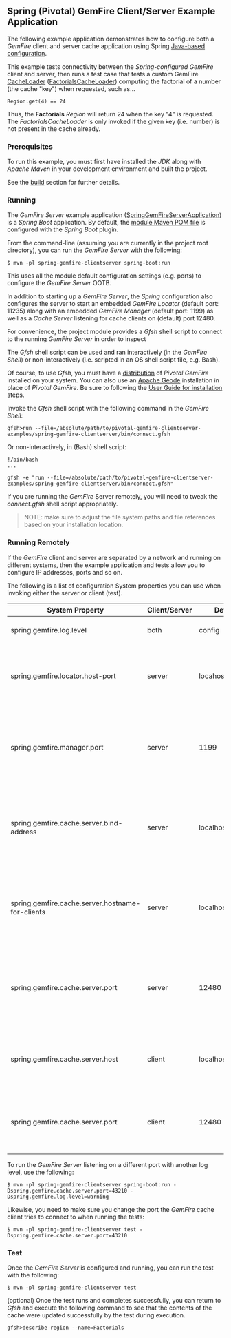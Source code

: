 ## Spring (Pivotal) GemFire Client/Server Example Application

The following example application demonstrates how to configure both a *GemFire* client and server cache application
using Spring [Java-based configuration](http://docs.spring.io/spring/docs/current/spring-framework-reference/htmlsingle/#beans-java).

This example tests connectivity between the *Spring-configured GemFire* client and server, then runs a test case that tests
a custom GemFire [CacheLoader](http://data-docs-samples.cfapps.io/docs-gemfire/latest/javadocs/japi/com/gemstone/gemfire/cache/CacheLoader.html) 
([FactorialsCacheLoader](https://github.com/jxblum/pivotal-gemfire-clientserver-examples/blob/master/spring-gemfire-clientserver/src/main/java/io/pivotal/gemfire/main/SpringGemFireServerApplication.java#L138-L161)) 
computing the factorial of a number (the cache "key") when requested, such as...

```
Region.get(4) == 24
```

Thus, the **Factorials** *Region* will return 24 when the key "4" is requested.  The *FactorialsCacheLoader* is only invoked
if the given key (i.e. number) is not present in the cache already.

### Prerequisites

To run this example, you must first have installed the *JDK* along with *Apache Maven* in your development environment
and built the project.
 
See the [build](https://github.com/jxblum/pivotal-gemfire-clientserver-examples#build) section for further details.

### Running
 
The *GemFire Server* example application ([SpringGemFireServerApplication](https://github.com/jxblum/pivotal-gemfire-clientserver-examples/blob/master/spring-gemfire-clientserver/src/main/java/io/pivotal/gemfire/main/SpringGemFireServerApplication.java)) 
is a *Spring Boot* application.  By default, the [module Maven POM file](https://github.com/jxblum/pivotal-gemfire-clientserver-examples/blob/master/spring-gemfire-clientserver/pom.xml#L76-L82) 
is configured with the *Spring Boot* plugin.

From the command-line (assuming you are currently in the project root directory), you can run the *GemFire Server* 
with the following:

```
$ mvn -pl spring-gemfire-clientserver spring-boot:run
```

This uses all the module default configuration settings (e.g. ports) to configure the *GemFire Server* OOTB.

In addition to starting up a *GemFire Server*, the *Spring* configuration also configures the server to start 
an embedded *GemFire Locator* (default port: 11235) along with an embedded *GemFire Manager* (default port: 1199)
as well as a *Cache Server* listening for cache clients on (default) port 12480. 

For convenience, the project module provides a *Gfsh* shell script to connect to the running *GemFire Server*
in order to inspect 

The *Gfsh* shell script can be used and ran interactively (in the *GemFire Shell*) or non-interactively 
(i.e. scripted in an OS shell script file, e.g. Bash).

Of course, to use *Gfsh*, you must have a [distribution](https://network.pivotal.io/products/pivotal-gemfire) 
of *Pivotal GemFire* installed on your system.  You can also use an [Apache Geode](http://geode.incubator.apache.org/) 
installation in place of *Pivotal GemFire*.  Be sure to following the [User Guide for installation steps](http://gemfire.docs.pivotal.io/docs-gemfire/getting_started/installation/install_intro.html).

Invoke the *Gfsh* shell script with the following command in the *GemFire Shell*:

```
gfsh>run --file=/absolute/path/to/pivotal-gemfire-clientserver-examples/spring-gemfire-clientserver/bin/connect.gfsh
```

Or non-interactively, in (Bash) shell script:

```
!/bin/bash
...

gfsh -e "run --file=/absolute/path/to/pivotal-gemfire-clientserver-examples/spring-gemfire-clientserver/bin/connect.gfsh"
```

If you are running the *GemFire* Server remotely, you will need to tweak the *connect.gfsh* shell script appropriately.

> NOTE: make sure to adjust the file system paths and file references based on your installation location.

### Running Remotely

If the *GemFire* client and server are separated by a network and running on different systems, then the example application 
and tests allow you to configure IP addresses, ports and so on.

The following is a list of configuration System properties you can use when invoking either the server or client (test).

System Property | Client/Server | Default | Description
--------------- | ------------- | ------- | -----------
spring.gemfire.log.level | both | config | Configures the GemFire log level.
spring.gemfire.locator.host-port | server | locahost[11235] | Configures the embedded GemFire Locator in which to connect.
spring.gemfire.manager.port | server | 1199 | Configures the port on which the embedded GemFire Manager listens for JMX clients (e.g. Gfsh).
spring.gemfire.cache.server.bind-address | server | localhost | Configures the IP address of the NIC on which the GemFire Cache Server will bind the ServerSocket.
spring.gemfire.cache.server.hostname-for-clients | server | localhost | Configures the name of the DNS hostname that client will use to resolve the GemFire Cache Server.
spring.gemfire.cache.server.port | server | 12480 | Configures the port on which the embedded GemFire Cache Server listens for the Gemfire cache clients.
spring.gemfire.cache.server.host | client | localhost | Configures the host that client uses to connect the GemFire Cache Server. 
spring.gemfire.cache.server.port | client | 12480| Configures the port that client uses to connect the GemFire Cache Server. 

To run the *GemFire Server* listening on a different port with another log level, use the following:

```
$ mvn -pl spring-gemfire-clientserver spring-boot:run -Dspring.gemfire.cache.server.port=43210 -Dspring.gemfire.log.level=warning
```

Likewise, you need to make sure you change the port the *GemFire* cache client tries to connect to when running the tests:

```
$ mvn -pl spring-gemfire-clientserver test -Dspring.gemfire.cache.server.port=43210
```

### Test

Once the *GemFire Server* is configured and running, you can run the test with the following:

```
$ mvn -pl spring-gemfire-clientserver test
```

(optional) Once the test runs and completes successfully, you can return to *Gfsh* and execute the following command
to see that the contents of the cache were updated successfully by the test during execution.

```
gfsh>describe region --name=Factorials
```
